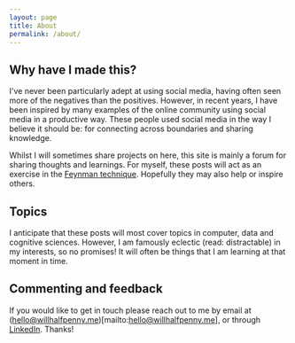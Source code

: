 ```yaml
---
layout: page
title: About
permalink: /about/
---
```


## Why have I made this?

I've never been particularly adept at using social media, having often seen more of the negatives than the positives. However, in recent years, I have been inspired by many examples of the online community using social media in a productive way. These people used social media in the way I believe it should be: for connecting across boundaries and sharing knowledge.

Whilst I will sometimes share projects on here, this site is mainly a forum for sharing thoughts and learnings. For myself, these posts will act as an exercise in the [Feynman technique](https://en.wikipedia.org/wiki/Learning_by_teaching). Hopefully they may also help or inspire others.

## Topics

I anticipate that these posts will most cover topics in computer, data and cognitive sciences. However, I am famously eclectic (read: distractable) in my interests, so no promises! It will often be things that I am learning at that moment in time.

## Commenting and feedback

If you would like to get in touch please reach out to me by email at (hello@willhalfpenny.me)[mailto:hello@willhalfpenny.me], or through [LinkedIn](https://www.linkedin.com/in/willhalfpenny/). Thanks!
